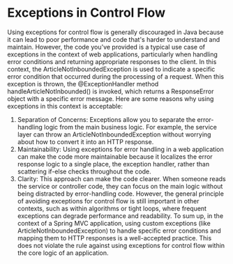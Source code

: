 # Exceptions in Control Flow

Using exceptions for control flow is generally discouraged in Java because it can lead to poor performance and code that's harder to understand and maintain. However, the code you've provided is a typical use case of exceptions in the context of web applications, particularly when handling error conditions and returning appropriate responses to the client.
In this context, the ArticleNotInboundedException is used to indicate a specific error condition that occurred during the processing of a request. When this exception is thrown, the @ExceptionHandler method handleArticleNotInbounded() is invoked, which returns a ResponseError object with a specific error message.
Here are some reasons why using exceptions in this context is acceptable:
1. Separation of Concerns: Exceptions allow you to separate the error-handling logic from the main business logic. For example, the service layer can throw an ArticleNotInboundedException without worrying about how to convert it into an HTTP response.
2. Maintainability: Using exceptions for error handling in a web application can make the code more maintainable because it localizes the error response logic to a single place, the exception handler, rather than scattering if-else checks throughout the code.
3. Clarity: This approach can make the code clearer. When someone reads the service or controller code, they can focus on the main logic without being distracted by error-handling code.
However, the general principle of avoiding exceptions for control flow is still important in other contexts, such as within algorithms or tight loops, where frequent exceptions can degrade performance and readability.
To sum up, in the context of a Spring MVC application, using custom exceptions (like ArticleNotInboundedException) to handle specific error conditions and mapping them to HTTP responses is a well-accepted practice. This does not violate the rule against using exceptions for control flow within the core logic of an application.
